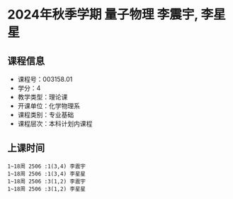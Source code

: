 # 2024年秋季学期 量子物理 李震宇, 李星星






## 课程信息

- 课程号：003158.01
- 学分：4
- 教学类型：理论课
- 开课单位：化学物理系
- 课程类别：专业基础
- 课程层次：本科计划内课程

## 上课时间

```
1~18周 2506 :1(3,4) 李震宇
1~18周 2506 :1(3,4) 李星星
1~18周 2506 :3(1,2) 李震宇
1~18周 2506 :3(1,2) 李星星
```

